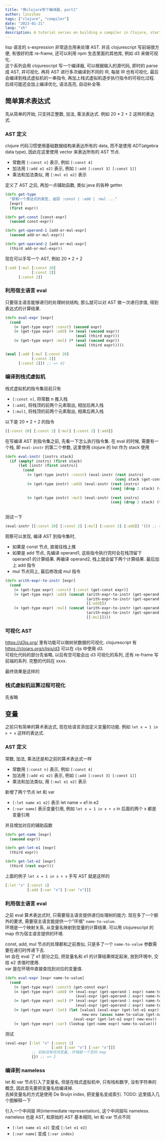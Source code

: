 ```yaml
---
title: "用clojure写个编译器, part1"
author: linzihao
tags: ["clojure", "compiler"]
date: "2023-01-21"
lang: "zh"
description: A tutorial series on building a compiler in Clojure, starting with simple arithmetic expressions and progressing to more complex language features, including AST visualization and compilation to stack-based VM instructions.
---
```


lisp 语言的 s-expression 非常适合用来处理 AST. 并且 clojurescript 写前端很方便, 有很好的库 re-frame, 还可以利用 npm 生态里面的其他库, 例如 d3 来做可视化.  
这个系列会用 clojurescript 写一个编译器, 可以根据输入的源代码, 即时的 parse 成 AST, 并可视化. 再将 AST 进行多次编译到不同的 IR, 每层 IR 也有可视化. 最后会编译到栈式虚拟机的一串指令, 再加上栈式虚拟机逐步执行指令的可视化过程. 后续可能还会加上编译优化, 语法高亮, 自动补全等.  

## 简单算术表达式
先从简单的开始, 只支持正整数, 加法, 乘法表达式. 例如 20 * 2 + 2 这样的表达式.
### AST 定义
clojure 代码习惯使用基础数据结构来表达所有的 data, 而不是使用 ADT(algebra data type), 因此在这里使用 vector 来表达所有的 AST 节点.  
- 常数用 `[:const n]` 表示, 例如 `[:const 4]`
- 加法用 `[:add e1 e2]` 表示, 例如 `[:add [:const 3] [:const 1]]`
- 乘法和加法类似, 用 `[:mul e1 e2]` 表示

定义了 AST 之后, 再加一点辅助函数, 类似 java 的各种 getter.
```clojure
(defn get-type 
  "获取一个表达式的类型, 返回 :const | :add | :mul ..."
  [expr]
  (first expr))

(defn get-const [const-expr]
  (second const-expr))

(defn get-operand-1 [add-or-mul-expr]
  (second add-or-mul-expr))

(defn get-operand-2 [add-or-mul-expr]
  (third add-or-mul-expr))
```

现在可以手写一个 AST, 例如 20 * 2 + 2
```clojure
[:add [:mul [:const 20]
            [:const 2]]
      [:const 2]]
```

### 利用宿主语言 eval
只要宿主语言能够递归的处理树状结构, 那么就可以对 AST 做一次递归求值, 得到表达式的计算结果.
```clojure
(defn eval-expr [expr]
  (cond
    (= (get-type expr) :const) (second expr)
    (= (get-type expr) :add) (+ (eval (second expr))
                                (eval (third expr)))
    (= (get-type expr) :mul) (* (eval (second expr))
                                (eval (third expr)))))
```

```clojure
(eval [:add [:mul [:const 20]
            [:const 2]]
      [:const 2]]) ;; => 42
```

### 编译到栈式虚拟机
栈式虚拟机的指令集目前只有
- `[:const n]`, 将常数 n 推入栈
- `[:add]`, 将栈顶的前两个元素取出, 相加后再入栈
- `[:mul]`, 将栈顶的前两个元素取出, 相乘后再入栈
  
以下是 20 * 2 + 2 的指令
```clojure
[[:const 20] [:const 2] [:mul] [:const 2] [:add]]
```

在写编译 AST 到指令集之前, 先看一下怎么执行指令集.
在 eval 的时候, 需要有一个栈, 即 `eval-instr` 的第二个参数, 这里使用 clojure 的 list 作为 stack 使用
```clojure
(defn eval-instr [instrs stack]
  (if (empty? instrs) (first stack)
      (let [instr (first instrs)]
        (cond
          (= (get-type instr) :const) (eval-instr (rest instrs)
                                                  (conj stack (get-const instr)))
          (= (get-type instr) :add) (eval-instr (rest instrs)
                                                (conj (drop 2 stack) (+ (first stack)
                                                                        (second stack))))
          (= (get-type instr) :mul) (eval-instr (rest instrs)
                                                (conj (drop 2 stack) (* (first stack)
                                                                        (second stack)))))))
```

测试一下
```clojure
(eval-instr [[:const 20] [:const 2] [:mul] [:const 2] [:add]] '()) ;; => 42
```

观察可以发现, 编译 AST 到指令集时, 
- 如果是 const 节点, 直接往栈上推
- 如果是 add 节点, 先编译 operand1, 这些指令执行完时会在栈顶留下 operand1 的计算结果. 再编译 operand2, 栈上就会留下两个计算结果. 最后加上 add 指令
- mul 节点同上, 最后修改成 mul 指令
  
```clojure
(defn arith-expr-to-instr [expr]
  (cond
    (= (get-type expr) :const) [:const (get-const expr)]
    (= (get-type expr) :add) (concat (arith-expr-to-instr (get-operand-1 expr))
                                     (arith-expr-to-instr (get-operand-2 expr))
                                     [[:add]])
    (= (get-type expr) :mul) (concat (arith-expr-to-instr (get-operand-1 expr))
                                     (arith-expr-to-instr (get-operand-2 expr))
                                     [[:mul]])))
```

### 可视化 AST
https://d3js.org/ 里有功能可以做树状数据的可视化. clojurescript 有 https://clojars.org/cljsjs/d3 可以在 cljs 中使用 d3.  
可视化代码的部分先省略, 以后有空可能会出 d3 可视化的系列, 还有 re-frame 写前端的系列. 完整的代码在 xxxx.

最终效果是这样的

### 栈式虚拟机运算过程可视化
先省略

## 变量
之前只有简单的算术表达式, 现在给语言添加定义变量的功能. 例如 `let x = 1 in x + x` 这样的表达式.
### AST 定义
常数, 加法, 乘法还是和之前的算术表达式一样
- 常数用 `[:const n]` 表示, 例如 `[:const 4]`
- 加法用 `[:add e1 e2]` 表示, 例如 `[:add [:const 3] [:const 1]]`
- 乘法和加法类似, 用 `[:mul e1 e2]` 表示

新增了两个节点 let 和 var
- `[:let name e1 e2]` 表示 let name = e1 in e2
- `[:var name]` 表示变量引用, 例如 `let x = 1 in x + x` in 后面的两个 x 都是变量引用
  
并且增加对应的辅助函数
```clojure
(defn get-name [expr]
  (second expr))

(defn get-let-e1 [expr]
  (third expr))

(defn get-let-e2 [expr]
  (third (rest expr)))
```

上面的例子 `let x = 1 in x + x` 手写 AST 就是这样的
```clojure
[:let "x" [:const 1]
          [:add [:var "x"] [:var "x"]]]
```

### 利用宿主语言 eval
之前 eval 算术表达式时, 只需要宿主语言提供递归处理树的能力. 现在多了一个额外的要求, 需要宿主语言能提供一个"环境" `name-to-value`.  
环境是一个映射关系, 从变量名映射到变量的计算结果. 可以用 clojurescript 的 map 作为宿主语言提供的环境.

const, add, mul 节点的处理都和之前类似, 只是多了一个 `name-to-value` 参数需要在递归时传递下去.  
let 会在 eval 了 e1 部分之后, 把变量名和 e1 的计算结果绑定起来, 放到环境中, 交给 e2 求值时使用.  
var 是在环境中直接查找到对应的变量值.  
```clojure 
(defn eval-expr [expr name-to-value]
  (cond
    (= (get-type expr) :const) (get-const expr)
    (= (get-type expr) :add) (+ (eval-expr (get-operand-1 expr) name-to-value)
                                (eval-expr (get-operand-2 expr) name-to-value))
    (= (get-type expr) :mul) (* (eval-expr (get-operand-1 expr) name-to-value)
                                (eval-expr (get-operand-2 expr) name-to-value))
    (= (get-type expr) :let) (let [value1 (eval-expr (get-let-e1 expr) name-to-value)
                                   new-env (assoc name-to-value (get-name expr) value1)]
                               (eval-expr (get-let-e2 expr) new-env))
    (= (get-type expr) :var) (lookup (get-name expr) name-to-value)))
```

测试
```clojure
(eval-expr [:let "x" [:const 1]
                     [:add [:var "x"] [:var "x"]]]
            ;; 初始没有任何变量, 环境是一个空的 map
            {}) ;; => 2
```


### 编译到 nameless
let 和 var 节点引入了变量名, 但是在栈式虚拟机中, 只有栈和数字, 没有字符串的概念, 因此首先要把变量名给编译掉.  
去掉变量名的方式是使用 De Bruijn index, 把变量名变成索引. 
TODO: 这里插入几个图解释一下

引入一个中间层 IR(intermediate representation), 这个中间层叫 nameless. nameless 也是 AST, 和原始的 AST 基本相同, let 和 var 节点不同
- `[:let name e1 e2]` 变成 `[:let e1 e2]`
- `[:var name]` 变成 `[:var index]`
